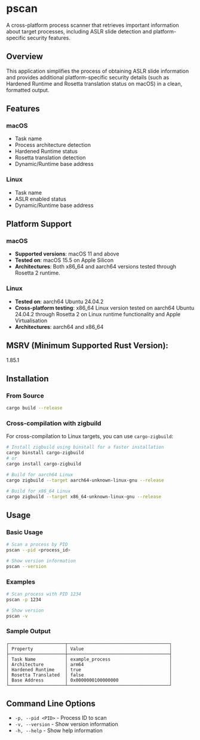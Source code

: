 # pscan

A cross-platform process scanner that retrieves important information about target processes, including ASLR slide detection and platform-specific security features.

## Overview

This application simplifies the process of obtaining ASLR slide information and provides additional platform-specific security details (such as Hardened Runtime and Rosetta translation status on macOS) in a clean, formatted output.

## Features

### macOS
- Task name
- Process architecture detection
- Hardened Runtime status
- Rosetta translation detection
- Dynamic/Runtime base address

### Linux
- Task name
- ASLR enabled status
- Dynamic/Runtime base address

## Platform Support

### macOS
- **Supported versions**: macOS 11 and above
- **Tested on**: macOS 15.5 on Apple Silicon
- **Architectures**: Both x86_64 and aarch64 versions tested through Rosetta 2 runtime.

### Linux
- **Tested on**: aarch64 Ubuntu 24.04.2
- **Cross-platform testing**: x86_64 Linux version tested on aarch64 Ubuntu 24.04.2 through Rosetta 2 on Linux runtime functionality and Apple Virtualisation
- **Architectures**: aarch64 and x86_64

## **MSRV** (Minimum Supported Rust Version):
1.85.1

## Installation

### From Source

```bash
cargo build --release
```

### Cross-compilation with zigbuild

For cross-compilation to Linux targets, you can use `cargo-zigbuild`:

```bash
# Install zigbuild using binstall for a faster installation
cargo binstall cargo-zigbuild
# or
cargo install cargo-zigbuild

# Build for aarch64 Linux
cargo zigbuild --target aarch64-unknown-linux-gnu --release

# Build for x86_64 Linux
cargo zigbuild --target x86_64-unknown-linux-gnu --release
```

## Usage

### Basic Usage

```bash
# Scan a process by PID
pscan --pid <process_id>

# Show version information
pscan --version
```

### Examples

```bash
# Scan process with PID 1234
pscan -p 1234

# Show version
pscan -v
```

### Sample Output

```
┌─────────────────────┬──────────────────────────────────────┐
│ Property            │ Value                                │
├─────────────────────┼──────────────────────────────────────┤
│ Task Name           │ example_process                      │
│ Architecture        │ arm64                                │
│ Hardened Runtime    │ true                                 │
│ Rosetta Translated  │ false                                │
│ Base Address        │ 0x0000000100000000                   │
└─────────────────────┴──────────────────────────────────────┘
```

## Command Line Options

- `-p, --pid <PID>` - Process ID to scan
- `-v, --version` - Show version information
- `-h, --help` - Show help information